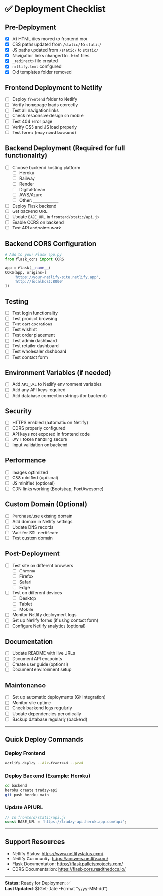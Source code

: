 # ✅ Deployment Checklist

## Pre-Deployment
- [x] All HTML files moved to frontend root
- [x] CSS paths updated from `/static/` to `static/`
- [x] JS paths updated from `/static/` to `static/`
- [x] Navigation links changed to `.html` files
- [x] `_redirects` file created
- [x] `netlify.toml` configured
- [x] Old templates folder removed

## Frontend Deployment to Netlify
- [ ] Deploy `frontend` folder to Netlify
- [ ] Verify homepage loads correctly
- [ ] Test all navigation links
- [ ] Check responsive design on mobile
- [ ] Test 404 error page
- [ ] Verify CSS and JS load properly
- [ ] Test forms (may need backend)

## Backend Deployment (Required for full functionality)
- [ ] Choose backend hosting platform
  - [ ] Heroku
  - [ ] Railway
  - [ ] Render
  - [ ] DigitalOcean
  - [ ] AWS/Azure
  - [ ] Other: _____________
- [ ] Deploy Flask backend
- [ ] Get backend URL
- [ ] Update `BASE_URL` in `frontend/static/api.js`
- [ ] Enable CORS on backend
- [ ] Test API endpoints work

## Backend CORS Configuration
```python
# Add to your Flask app.py
from flask_cors import CORS

app = Flask(__name__)
CORS(app, origins=[
    'https://your-netlify-site.netlify.app',
    'http://localhost:8000'
])
```

## Testing
- [ ] Test login functionality
- [ ] Test product browsing
- [ ] Test cart operations
- [ ] Test wishlist
- [ ] Test order placement
- [ ] Test admin dashboard
- [ ] Test retailer dashboard
- [ ] Test wholesaler dashboard
- [ ] Test contact form

## Environment Variables (if needed)
- [ ] Add `API_URL` to Netlify environment variables
- [ ] Add any API keys required
- [ ] Add database connection strings (for backend)

## Security
- [ ] HTTPS enabled (automatic on Netlify)
- [ ] CORS properly configured
- [ ] API keys not exposed in frontend code
- [ ] JWT token handling secure
- [ ] Input validation on backend

## Performance
- [ ] Images optimized
- [ ] CSS minified (optional)
- [ ] JS minified (optional)
- [ ] CDN links working (Bootstrap, FontAwesome)

## Custom Domain (Optional)
- [ ] Purchase/use existing domain
- [ ] Add domain in Netlify settings
- [ ] Update DNS records
- [ ] Wait for SSL certificate
- [ ] Test custom domain

## Post-Deployment
- [ ] Test site on different browsers
  - [ ] Chrome
  - [ ] Firefox
  - [ ] Safari
  - [ ] Edge
- [ ] Test on different devices
  - [ ] Desktop
  - [ ] Tablet
  - [ ] Mobile
- [ ] Monitor Netlify deployment logs
- [ ] Set up Netlify forms (if using contact form)
- [ ] Configure Netlify analytics (optional)

## Documentation
- [ ] Update README with live URLs
- [ ] Document API endpoints
- [ ] Create user guide (optional)
- [ ] Document environment setup

## Maintenance
- [ ] Set up automatic deployments (Git integration)
- [ ] Monitor site uptime
- [ ] Check backend logs regularly
- [ ] Update dependencies periodically
- [ ] Backup database regularly (backend)

---

## Quick Deploy Commands

### Deploy Frontend
```bash
netlify deploy --dir=frontend --prod
```

### Deploy Backend (Example: Heroku)
```bash
cd backend
heroku create tradzy-api
git push heroku main
```

### Update API URL
```javascript
// In frontend/static/api.js
const BASE_URL = 'https://tradzy-api.herokuapp.com/api';
```

---

## Support Resources
- Netlify Status: https://www.netlifystatus.com/
- Netlify Community: https://answers.netlify.com/
- Flask Documentation: https://flask.palletsprojects.com/
- CORS Documentation: https://flask-cors.readthedocs.io/

---

**Status:** Ready for Deployment ✅  
**Last Updated:** $(Get-Date -Format "yyyy-MM-dd")
